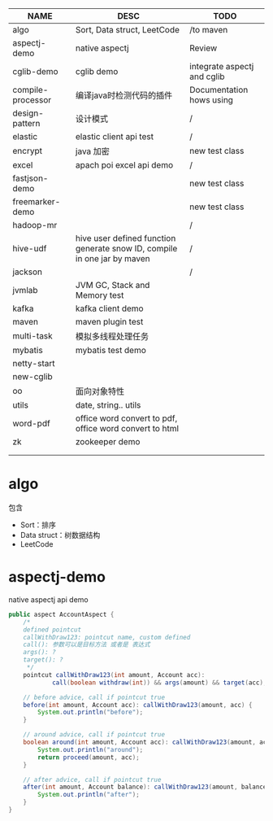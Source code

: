 

| NAME              | DESC                                                         | TODO                        |
| ----------------- | ------------------------------------------------------------ | --------------------------- |
| algo              | Sort, Data struct, LeetCode                                  | /to maven                   |
| aspectj-demo      | native aspectj                                               | Review                      |
| cglib-demo        | cglib demo                                                   | integrate aspectj and cglib |
| compile-processor | 编译java时检测代码的插件                                     | Documentation hows using    |
| design-pattern    | 设计模式                                                     | /                           |
| elastic           | elastic client api test                                      | /                           |
| encrypt           | java 加密                                                    | new test class              |
| excel             | apach poi excel api demo                                     | /                           |
| fastjson-demo     |                                                              | new test class              |
| freemarker-demo   |                                                              | new test class              |
| hadoop-mr         |                                                              | /                           |
| hive-udf          | hive user defined function generate snow ID, compile in one jar by maven | /                           |
| jackson           |                                                              | /                           |
| jvmlab            | JVM GC, Stack and Memory test                                |                             |
| kafka             | kafka client demo                                            |                             |
| maven             | maven plugin test                                            |                             |
| multi-task        | 模拟多线程处理任务                                           |                             |
| mybatis           | mybatis test demo                                            |                             |
| netty-start       |                                                              |                             |
| new-cglib         |                                                              |                             |
| oo                | 面向对象特性                                                 |                             |
| utils             | date, string.. utils                                         |                             |
| word-pdf          | office word convert to pdf, office word convert to html      |                             |
| zk                | zookeeper demo                                               |                             |
|                   |                                                              |                             |
|                   |                                                              |                             |





# algo

包含

- Sort：排序
- Data struct：树数据结构
- LeetCode



# aspectj-demo

native aspectj api demo





```java
public aspect AccountAspect {
    /*
    defined pointcut
    callWithDraw123: pointcut name, custom defined
    call(): 参数可以是目标方法 或者是 表达式
    args(): ?
    target(): ?
     */
    pointcut callWithDraw123(int amount, Account acc):
            call(boolean withdraw(int)) && args(amount) && target(acc);

    // before advice, call if pointcut true
    before(int amount, Account acc): callWithDraw123(amount, acc) {
        System.out.println("before");
    }

    // around advice, call if pointcut true
    boolean around(int amount, Account acc): callWithDraw123(amount, acc) {
        System.out.println("around");
        return proceed(amount, acc);
    }

    // after advice, call if pointcut true
    after(int amount, Account balance): callWithDraw123(amount, balance) {
        System.out.println("after");
    }
}
```









